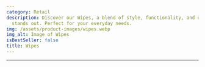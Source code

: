 ```yaml
---
category: Retail
description: Discover our Wipes, a blend of style, functionality, and quality that
  stands out. Perfect for your everyday needs.
img: /assets/product-images/wipes.webp
img_alt: Image of Wipes
isBestSeller: false
title: Wipes
---
```

---

